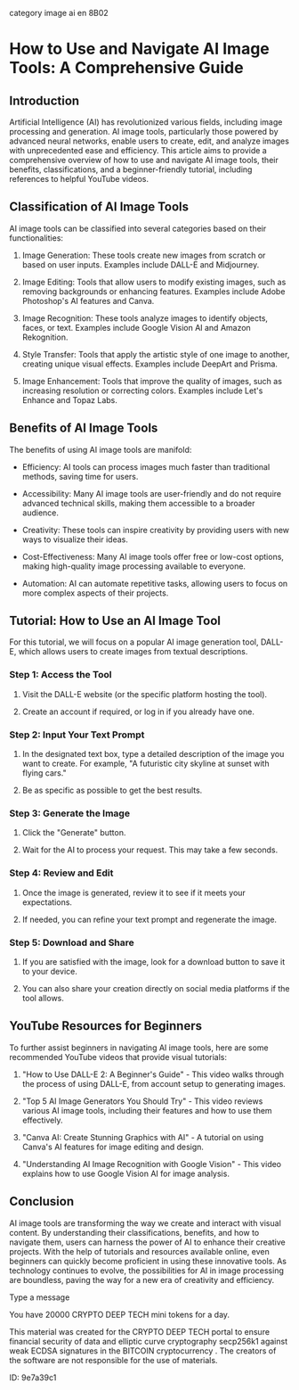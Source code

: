 category image ai en 8B02
# How to Use and Navigate AI Image Tools: A Comprehensive Guide



## Introduction



Artificial Intelligence (AI) has revolutionized various fields, including image processing and generation. AI image tools, particularly those powered by advanced neural networks, enable users to create, edit, and analyze images with unprecedented ease and efficiency. This article aims to provide a comprehensive overview of how to use and navigate AI image tools, their benefits, classifications, and a beginner-friendly tutorial, including references to helpful YouTube videos.



## Classification of AI Image Tools



AI image tools can be classified into several categories based on their functionalities:



1. Image Generation: These tools create new images from scratch or based on user inputs. Examples include DALL-E and Midjourney.



2. Image Editing: Tools that allow users to modify existing images, such as removing backgrounds or enhancing features. Examples include Adobe Photoshop's AI features and Canva.



3. Image Recognition: These tools analyze images to identify objects, faces, or text. Examples include Google Vision AI and Amazon Rekognition.



4. Style Transfer: Tools that apply the artistic style of one image to another, creating unique visual effects. Examples include DeepArt and Prisma.



5. Image Enhancement: Tools that improve the quality of images, such as increasing resolution or correcting colors. Examples include Let's Enhance and Topaz Labs.



## Benefits of AI Image Tools



The benefits of using AI image tools are manifold:



- Efficiency: AI tools can process images much faster than traditional methods, saving time for users.



- Accessibility: Many AI image tools are user-friendly and do not require advanced technical skills, making them accessible to a broader audience.



- Creativity: These tools can inspire creativity by providing users with new ways to visualize their ideas.



- Cost-Effectiveness: Many AI image tools offer free or low-cost options, making high-quality image processing available to everyone.



- Automation: AI can automate repetitive tasks, allowing users to focus on more complex aspects of their projects.



## Tutorial: How to Use an AI Image Tool



For this tutorial, we will focus on a popular AI image generation tool, DALL-E, which allows users to create images from textual descriptions.



### Step 1: Access the Tool



1. Visit the DALL-E website (or the specific platform hosting the tool).

2. Create an account if required, or log in if you already have one.



### Step 2: Input Your Text Prompt



1. In the designated text box, type a detailed description of the image you want to create. For example, "A futuristic city skyline at sunset with flying cars."

2. Be as specific as possible to get the best results.



### Step 3: Generate the Image



1. Click the "Generate" button.

2. Wait for the AI to process your request. This may take a few seconds.



### Step 4: Review and Edit



1. Once the image is generated, review it to see if it meets your expectations.

2. If needed, you can refine your text prompt and regenerate the image.



### Step 5: Download and Share



1. If you are satisfied with the image, look for a download button to save it to your device.

2. You can also share your creation directly on social media platforms if the tool allows.



## YouTube Resources for Beginners



To further assist beginners in navigating AI image tools, here are some recommended YouTube videos that provide visual tutorials:



1. "How to Use DALL-E 2: A Beginner's Guide" - This video walks through the process of using DALL-E, from account setup to generating images.



2. "Top 5 AI Image Generators You Should Try" - This video reviews various AI image tools, including their features and how to use them effectively.



3. "Canva AI: Create Stunning Graphics with AI" - A tutorial on using Canva's AI features for image editing and design.



4. "Understanding AI Image Recognition with Google Vision" - This video explains how to use Google Vision AI for image analysis.



## Conclusion



AI image tools are transforming the way we create and interact with visual content. By understanding their classifications, benefits, and how to navigate them, users can harness the power of AI to enhance their creative projects. With the help of tutorials and resources available online, even beginners can quickly become proficient in using these innovative tools. As technology continues to evolve, the possibilities for AI in image processing are boundless, paving the way for a new era of creativity and efficiency.



Type a message

You have 20000 CRYPTO DEEP TECH mini tokens for a day.


This material was created for the  CRYPTO DEEP TECH portal  to ensure financial security of data and elliptic curve cryptography  secp256k1 against weak ECDSA  signatures   in the  BITCOIN cryptocurrency . The creators of the software are not responsible for the use of materials.

 ID: 9e7a39c1
